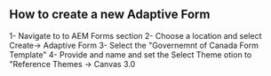 ## How to create a new Adaptive Form


1- Navigate to to AEM Forms section
2- Choose a location and select Create-> Adaptive Form
3- Select the "Governemnt of Canada Form Template"
4- Provide and name and set the Select Theme otion to "Reference Themes -> Canvas 3.0